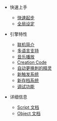 * 快速上手

  * [快速起步](quickstart.md)
  * [全局设定](global.md)

* 引擎特性

  * [联机简介](network.md)
  * [多语言支持](i18n.md)
  * [音乐播放](music.md)
  * [Creation Code](cc.md)
  * [自动更换刺的精灵](autosprite.md)
  * [新触发系统](trigger.md)
  * [新存档系统](save.md)
  * [调试功能](debug.md)

* 详细信息
  * [Script 文档](scriptref.md)
  * [Object 文档](objectref.md)
